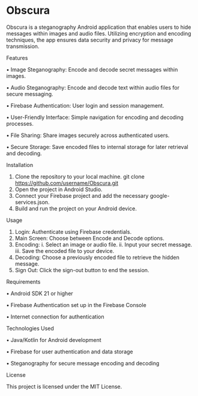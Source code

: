 # Obscura

Obscura is a steganography Android application that enables users to hide messages within images and audio files. Utilizing encryption and encoding techniques, the app ensures data security and privacy for message transmission.


Features

  •	Image Steganography: Encode and decode secret messages within images.
  
  •	Audio Steganography: Encode and decode text within audio files for secure messaging.
  
  •	Firebase Authentication: User login and session management.
  
  •	User-Friendly Interface: Simple navigation for encoding and decoding processes.
  
  •	File Sharing: Share images securely across authenticated users.
  
  •	Secure Storage: Save encoded files to internal storage for later retrieval and decoding.
  

Installation
  1.	Clone the repository to your local machine.
  git clone https://github.com/username/Obscura.git
  1.	Open the project in Android Studio.
  2.	Connect your Firebase project and add the necessary google-services.json.
  3.	Build and run the project on your Android device.

   
Usage
  1.	Login: Authenticate using Firebase credentials.
  2.	Main Screen: Choose between Encode and Decode options.
  3.	Encoding:
    i.	Select an image or audio file.
    ii.	Input your secret message.
    iii.	Save the encoded file to your device.
  4.	Decoding: Choose a previously encoded file to retrieve the hidden message.
  5.	Sign Out: Click the sign-out button to end the session.


Requirements

  •	Android SDK 21 or higher
  
  •	Firebase Authentication set up in the Firebase Console
  
  •	Internet connection for authentication
  

Technologies Used

  •	Java/Kotlin for Android development

  •	Firebase for user authentication and data storage
  
  •	Steganography for secure message encoding and decoding
  

License

This project is licensed under the MIT License.

